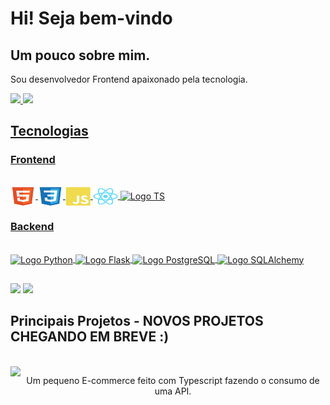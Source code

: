 # Hi! Seja bem-vindo

## Um pouco sobre mim.

Sou desenvolvedor Frontend apaixonado pela tecnologia.

<!-- ## O que estou estudando atualmente?

- NodeJS <a href="https://nodejs.org/en/" target="_blank"><img align="center" alt="Logo NodeJS" height="30" width="40" src="https://cdn.jsdelivr.net/gh/devicons/devicon/icons/nodejs/nodejs-original.svg"></a>
- ExpressJS. <a href="https://expressjs.com/" target="_blank"><img align="center" alt="Logo ExpressJS" height="30" width="40" src="https://cdn.jsdelivr.net/gh/devicons/devicon/icons/express/express-original.svg"></a> -->

<div>
  <a href="https://github.com/F-Vieira">
  <img height="130em" src="https://github-readme-stats.vercel.app/api?username=f-vieira&show_icons=true&theme=chartreuse-dark&include_all_commits=true&count_private=true"/>
  <img height="130em" src="https://github-readme-stats.vercel.app/api/top-langs/?username=f-vieira&layout=compact&langs_count=7&theme=chartreuse-dark"/>
</div>

## Tecnologias
  
### Frontend
  
<div style="display: inline_block"><br>
  <img align="center" alt="Logo HTML" height="30" width="40" src="https://raw.githubusercontent.com/devicons/devicon/master/icons/html5/html5-original.svg">
  <img align="center" alt="Logo CSS" height="30" width="40" src="https://raw.githubusercontent.com/devicons/devicon/master/icons/css3/css3-original.svg">
  <img align="center" alt="Logo Js" height="30" width="40" src="https://raw.githubusercontent.com/devicons/devicon/master/icons/javascript/javascript-plain.svg">
  <img align="center" alt="Logo React" height="30" width="40" src="https://raw.githubusercontent.com/devicons/devicon/master/icons/react/react-original.svg">
  <img align="center" alt="Logo TS" height="30" width="40" src="https://cdn.jsdelivr.net/gh/devicons/devicon/icons/typescript/typescript-plain.svg">
</div>

### Backend  

<div style="display: inline_block"><br>
  <img align="center" alt="Logo Python" height="30" width="40" src="https://cdn.jsdelivr.net/gh/devicons/devicon/icons/python/python-original.svg">
  <img align="center" alt="Logo Flask" height="30" width="40" src="https://cdn.jsdelivr.net/gh/devicons/devicon/icons/flask/flask-original.svg">
  <img align="center" alt="Logo PostgreSQL" height="30" width="40" src="https://cdn.jsdelivr.net/gh/devicons/devicon/icons/postgresql/postgresql-original.svg">
  <img align="center" alt="Logo SQLAlchemy" height="30" width="40" src="https://cdn.jsdelivr.net/gh/devicons/devicon/icons/sqlalchemy/sqlalchemy-original.svg">
</div>

##
  
<div> 
  <a href = "mailto:fernando.santos2901@gmail.com"><img src="https://img.shields.io/badge/Gmail-D14836?style=for-the-badge&logo=gmail&logoColor=white" target="_blank"></a>
  <a href="https://www.linkedin.com/in/fernandovieira-dev/" target="_blank"><img src="https://img.shields.io/badge/-LinkedIn-%230077B5?style=for-the-badge&logo=linkedin&logoColor=white" target="_blank"></a> 
</div>

## Principais Projetos - NOVOS PROJETOS CHEGANDO EM BREVE :)
<br>
<div style="display: flex">
 
  <a href="https://github.com/F-Vieira/Kenzie-Shop">
    <img align="left" src="https://github-readme-stats.vercel.app/api/pin/?username=f-vieira&repo=Kenzie-Shop&theme=chartreuse-dark" />
  </a>
 
 <br>
 <p align = "center"> 
   Um pequeno E-commerce feito com Typescript fazendo o consumo de uma API.
 </p>
 <br>
 
</div>

##

<br>
<!-- <div style="display: flex">
 
  <a href="https://github.com/F-Vieira/eisenhower-matrix">
    <img align="right" src="https://github-readme-stats.vercel.app/api/pin/?username=f-vieira&repo=eisenhower-matrix&theme=chartreuse-dark" />
  </a>
 
 <br>
 <p align = "center"> 
   API para registro de tarefas utilizando a matriz de Eisenhower.
 </p>
 <br>
 
</div> -->
<br>
